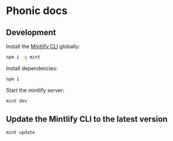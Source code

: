 # Phonic docs

## Development

Install the [Mintlify CLI](https://www.npmjs.com/package/mint) globally:

```bash
npm i -g mint
```

Install dependencies:

```bash
npm i
```

Start the mintlify server:

```bash
mint dev
```


## Update the Mintlify CLI to the latest version

```bash
mint update
```
